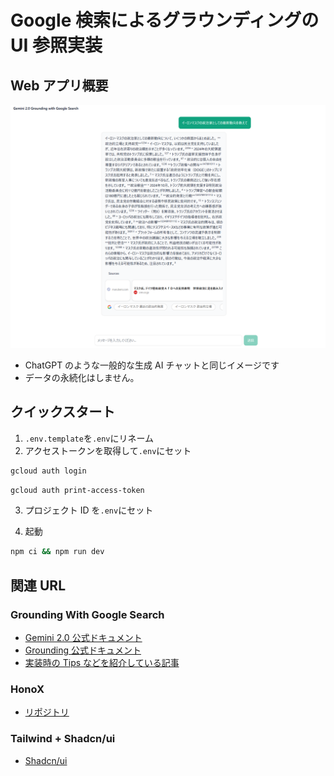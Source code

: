 # Google 検索によるグラウンディングの UI 参照実装

## Web アプリ概要

![UI のイメージ](/image.png)

- ChatGPT のような一般的な生成 AI チャットと同じイメージです
- データの永続化はしません。

## クイックスタート

1. `.env.template`を`.env`にリネーム
2. アクセストークンを取得して`.env`にセット

```sh
gcloud auth login
```

```sh
gcloud auth print-access-token
```

3. プロジェクト ID を`.env`にセット

4. 起動

```sh
npm ci && npm run dev
```

## 関連 URL

### Grounding With Google Search

- [Gemini 2.0 公式ドキュメント](https://cloud.google.com/vertex-ai/generative-ai/docs/grounding-with-search)
- [Grounding 公式ドキュメント](https://cloud.google.com/vertex-ai/generative-ai/docs/multimodal/ground-with-google-search)
- [実装時の Tips などを紹介している記事](https://zenn.dev/mrmtsntr/articles/4273b26eddfa6f)

### HonoX

- [リポジトリ](https://github.com/honojs/honox)

### Tailwind + Shadcn/ui

- [Shadcn/ui](https://ui.shadcn.com/docs/tailwind-v4)
